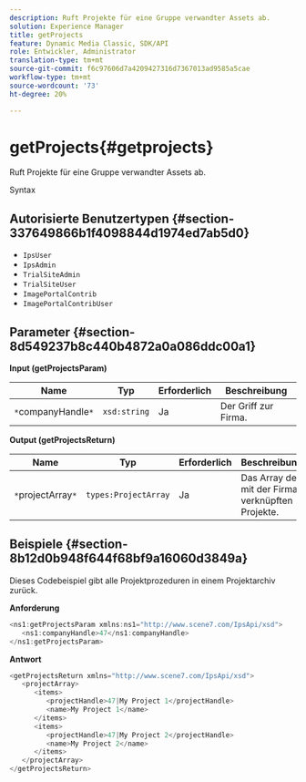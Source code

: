 ```yaml
---
description: Ruft Projekte für eine Gruppe verwandter Assets ab.
solution: Experience Manager
title: getProjects
feature: Dynamic Media Classic, SDK/API
role: Entwickler, Administrator
translation-type: tm+mt
source-git-commit: f6c97606d7a4209427316d7367013ad9585a5cae
workflow-type: tm+mt
source-wordcount: '73'
ht-degree: 20%

---
```



# getProjects{#getprojects}

Ruft Projekte für eine Gruppe verwandter Assets ab.

Syntax

## Autorisierte Benutzertypen {#section-337649866b1f4098844d1974ed7ab5d0}

* `IpsUser`
* `IpsAdmin`
* `TrialSiteAdmin`
* `TrialSiteUser`
* `ImagePortalContrib`
* `ImagePortalContribUser`

## Parameter {#section-8d549237b8c440b4872a0a086ddc00a1}

**Input (getProjectsParam)**

| Name | Typ | Erforderlich | Beschreibung |
|---|---|---|---|
| `*`companyHandle`*` | `xsd:string` | Ja | Der Griff zur Firma. |

**Output (getProjectsReturn)**

| Name | Typ | Erforderlich | Beschreibung |
|---|---|---|---|
| `*`projectArray`*` | `types:ProjectArray` | Ja | Das Array der mit der Firma verknüpften Projekte. |

## Beispiele {#section-8b12d0b948f644f68bf9a16060d3849a}

Dieses Codebeispiel gibt alle Projektprozeduren in einem Projektarchiv zurück.

**Anforderung**

```java
<ns1:getProjectsParam xmlns:ns1="http://www.scene7.com/IpsApi/xsd">
   <ns1:companyHandle>47</ns1:companyHandle>
</ns1:getProjectsParam>
```

**Antwort**

```java
<getProjectsReturn xmlns="http://www.scene7.com/IpsApi/xsd">
   <projectArray>
      <items>
         <projectHandle>47|My Project 1</projectHandle>
         <name>My Project 1</name>
      </items>
      <items>
         <projectHandle>47|My Project 2</projectHandle>
         <name>My Project 2</name>
      </items>
   </projectArray>
</getProjectsReturn>
```

